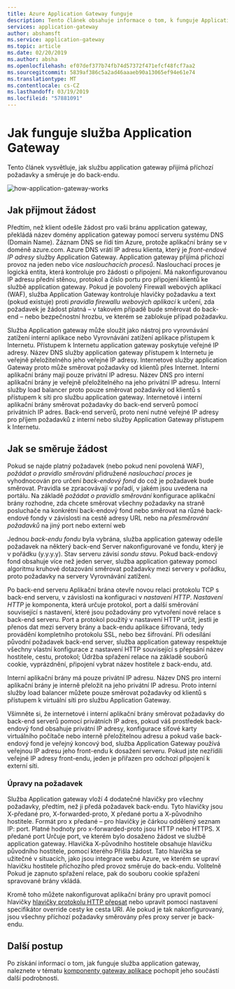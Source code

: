 ```yaml
---
title: Azure Application Gateway funguje
description: Tento článek obsahuje informace o tom, k funguje Application Gateway
services: application-gateway
author: abshamsft
ms.service: application-gateway
ms.topic: article
ms.date: 02/20/2019
ms.author: absha
ms.openlocfilehash: ef07def377b74fb74d57372f471efcf48fcf7aa2
ms.sourcegitcommit: 5839af386c5a2ad46aaaeb90a13065ef94e61e74
ms.translationtype: MT
ms.contentlocale: cs-CZ
ms.lasthandoff: 03/19/2019
ms.locfileid: "57881091"
---
```

# <a name="how-application-gateway-works"></a>Jak funguje služba Application Gateway

Tento článek vysvětluje, jak službu application gateway přijímá příchozí požadavky a směruje je do back-endu.

![how-application-gateway-works](./media/how-application-gateway-works/how-application-gateway-works.png)

## <a name="how-a-request-is-accepted"></a>Jak přijmout žádost

Předtím, než klient odešle žádost pro vaši bránu application gateway, překládá název domény application gateway pomocí serveru systému DNS (Domain Name). Záznam DNS se řídí tím Azure, protože aplikační brány se v doméně azure.com. Azure DNS vrátí IP adresu klienta, který je *front-endové IP adresy* služby Application Gateway. Application gateway přijímá příchozí provoz na jeden nebo více *naslouchacích procesů*. Naslouchací proces je logická entita, která kontroluje pro žádosti o připojení. Má nakonfigurovanou IP adresu přední stěnou, protokol a číslo portu pro připojení klientů ke službě application gateway. Pokud je povolený Firewall webových aplikací (WAF), služba Application Gateway kontroluje hlavičky požadavku a text (pokud existuje) proti *pravidla firewallu webových aplikací* k určení, zda požadavek je žádost platná – v takovém případě bude směrovat do back-end – nebo bezpečnostní hrozbu, ve kterém se zablokuje případ požadavku.  

Služba Application gateway může sloužit jako nástroj pro vyrovnávání zatížení interní aplikace nebo Vyrovnávání zatížení aplikace přístupem k Internetu. Přístupem k Internetu application gateway poskytuje veřejné IP adresy. Název DNS služby application gateway přístupem k Internetu je veřejně přeložitelného jeho veřejné IP adresy. Internetové služby application Gateway proto může směrovat požadavky od klientů přes Internet. Interní aplikační brány mají pouze privátní IP adresu. Název DNS pro interní aplikační brány je veřejně přeložitelného na jeho privátní IP adresu. Interní služby load balancer proto pouze směrovat požadavky od klientů s přístupem k síti pro službu application gateway. Internetové i interní aplikační brány směrovat požadavky do back-end serverů pomocí privátních IP adres. Back-end serverů, proto není nutné veřejné IP adresy pro příjem požadavků z interní nebo služby Application Gateway přístupem k Internetu.

## <a name="how-a-request-is-routed"></a>Jak se směruje žádost

Pokud se najde platný požadavek (nebo pokud není povolená WAF), *požádat o pravidlo směrování* přidružené *naslouchací proces* je vyhodnocován pro určení *back-endový fond* do což je požadavek bude směrovat. Pravidla se zpracovávají v pořadí, v jakém jsou uvedena na portálu. Na základě *požádat o pravidlo směrování* konfigurace aplikační brány rozhodne, zda chcete směrovat všechny požadavky na straně posluchače na konkrétní back-endový fond nebo směrovat na různé back-endové fondy v závislosti na cestě adresy URL nebo na *přesměrování požadavků* na jiný port nebo externí web

Jednou *back-endu* *fondu* byla vybrána, služba application gateway odešle požadavek na některý back-end Server nakonfigurované ve fondu, který je v pořádku (y.y.y.y). Stav serveru závisí *sondu stavu*. Pokud back-endový fond obsahuje více než jeden server, služba application gateway pomocí algoritmu kruhové dotazování směrovat požadavky mezi servery v pořádku, proto požadavky na servery Vyrovnávání zatížení.

Po back-end serveru Aplikační brána otevře novou relaci protokolu TCP s back-end serveru, v závislosti na konfiguraci v *nastavení HTTP*. *Nastavení HTTP* je komponenta, která určuje protokol, port a další směrování související s nastavení, které jsou požadovány pro vytvoření nové relace s back-end serveru. Port a protokol použitý v nastavení HTTP určit, jestli je přenos dat mezi servery brány a back-endu aplikace šifrovaná, tedy provádění kompletního protokolu SSL, nebo bez šifrování. Při odesílání původní požadavek back-end server, služba application gateway respektuje všechny vlastní konfigurace z nastavení HTTP související s přepsání název hostitele, cestu, protokol; Údržba spřažení relace na základě souborů cookie, vyprázdnění, připojení vybrat název hostitele z back-endu, atd.

Interní aplikační brány má pouze privátní IP adresu. Název DNS pro interní aplikační brány je interně přeložit na jeho privátní IP adresu. Proto interní služby load balancer můžete pouze směrovat požadavky od klientů s přístupem k virtuální síti pro službu Application Gateway.

Všimněte si, že internetové i interní aplikační brány směrovat požadavky do back-end serverů pomocí privátních IP adres, pokud váš prostředek back-endový fond obsahuje privátní IP adresy, konfigurace síťové karty virtuálního počítače nebo interně přeložitelnou adresu a pokud vaše back-endový fond je veřejný koncový bod, služba Application Gateway používá veřejnou IP adresu jeho front-endu k dosažení serveru. Pokud jste nezřídili veřejné IP adresy front-endu, jeden je přiřazen pro odchozí připojení k externí síti.

### <a name="modifications-to-the-request"></a>Úpravy na požadavek

Služba Application gateway vloží 4 dodatečné hlavičky pro všechny požadavky, předtím, než ji předá požadavek back-endu. Tyto hlavičky jsou X-předané pro, X-forwarded-proto, X předané portu a X-původního hostitele. Formát pro x předané – pro hlavičky je čárkou oddělený seznam IP: port. Platné hodnoty pro x-forwarded-proto jsou HTTP nebo HTTPS. X předané port Určuje port, ve kterém bylo dosaženo žádost ve službě application gateway. Hlavička X-původního hostitele obsahuje hlavičku původního hostitele, pomocí kterého Přišla žádost. Tato hlavička se užitečné v situacích, jako jsou integrace webu Azure, ve kterém se upraví hlavičku hostitele příchozího před provoz směruje do back-endu. Volitelně Pokud je zapnuto spřažení relace, pak do souboru cookie spřažení spravované brány vkládá. 

Kromě toho můžete nakonfigurovat aplikační brány pro upravit pomocí hlavičky [hlavičky protokolu HTTP přepsat](https://docs.microsoft.com/azure/application-gateway/rewrite-http-headers) nebo upravit pomocí nastavení specifikátor override cesty ke cesta URI. Ale pokud je tak nakonfigurovaný, jsou všechny příchozí požadavky směrovány přes proxy server je back-endu.


## <a name="next-steps"></a>Další postup

Po získání informací o tom, jak funguje služba application gateway, naleznete v tématu [komponenty gateway aplikace](application-gateway-components.md) pochopit jeho součástí další podrobnosti.
